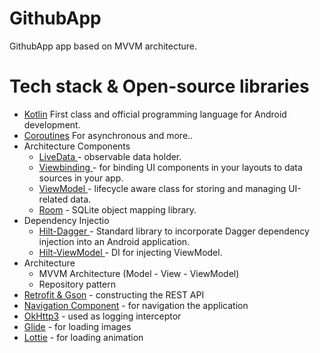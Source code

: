 # GithubApp

 GithubApp app based on MVVM architecture. 
<h1>Tech stack & Open-source libraries</h1>
<ul>
<li><a href="https://kotlinlang.org/" rel="nofollow">Kotlin</a> First class and official programming language for Android development. </li>
<li><a href="https://kotlinlang.org/docs/coroutines-overview.html" rel="nofollow">Coroutines</a> For asynchronous and more.. </li>
<li> Architecture Components
<ul>
<li><a href="https://developer.android.com/topic/libraries/architecture/livedata">LiveData </a> - observable data holder.</li>
<li><a href="https://developer.android.com/topic/libraries/view-binding">Viewbinding </a> - for binding UI components in your layouts to data sources in your app.</li>
<li><a href="https://developer.android.com/topic/libraries/architecture/viewmodel">ViewModel </a> - lifecycle aware class for storing and managing UI-related data.</li>
<li><a href="https://developer.android.com/training/data-storage/room">Room</a> - SQLite object mapping library.</li>
</ul>
</li>
<li> Dependency Injectio
<ul>
<li><a href="https://dagger.dev/hilt/">Hilt-Dagger </a> - Standard library to incorporate Dagger dependency injection into an Android application.</li>
<li><a href="https://developer.android.com/training/dependency-injection/hilt-jetpack">Hilt-ViewModel </a> - DI for injecting ViewModel.</li>
</ul>
</li>
<li>Architecture
<ul>
<li>MVVM Architecture (Model - View - ViewModel)</li>
<li>Repository pattern</li>
</ul>
</li>
<li><a href="https://github.com/square/retrofit">Retrofit &amp; Gson</a> - constructing the REST API</li>
<li><a href="https://developer.android.com/guide/navigation/navigation-getting-started">Navigation Component</a> - for navigation the application</li>
<li><a href="https://github.com/square/okhttp">OkHttp3</a> - used as logging interceptor</li>
<li><a href="https://github.com/bumptech/glide">Glide</a> - for loading images </li>
<li><a href="https://airbnb.design/lottie/">Lottie</a> - for loading animation </li>
</ul>
